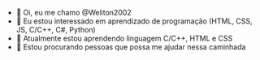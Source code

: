 - 👋 Oi, eu me chamo @Weliton2002
- 👀 Eu estou interessado em aprendizado de programação (HTML, CSS, JS, C/C++, C#, Python)
- 🌱 Atualmente estou aprendendo linguagem  C/C++, HTML e CSS
- 💞️ Estou procurando pessoas que possa me ajudar nessa caminhada
